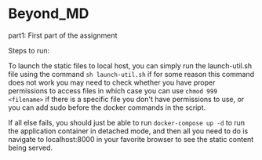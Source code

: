 # Beyond_MD

part1: First part of the assignment

Steps to run: 

To launch the static files to local host, you can simply run the launch-util.sh file using the command 
`sh launch-util.sh`
if for some reason this command does not work you may need to check whether you have proper permissions to access files
in which case you can use `chmod 999 <filename>` if there is a specific file you don't have permissions to use, or you can add sudo
before the docker commands in the script.

If all else fails, you should just be able to run `docker-compose up -d` to run the application container in detached mode, and then 
all you need to do is navigate to localhost:8000 in your favorite browser to see the static content being served. 